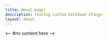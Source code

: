 ```yaml
---
title: About page!
description: testing custom markdown change
layout: about
---
```


<--
#no content here
-->
